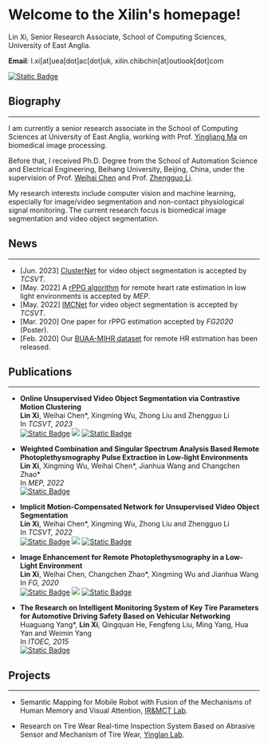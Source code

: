 # Welcome to the Xilin's homepage!
Lin Xi, Senior Research Associate, School of Computing Sciences, University of East Anglia.

**Email**: l.xi[at]uea[dot]ac[dot]uk, xilin.chibchin[at]outlook[dot]com

<!-- <a href="https://scholar.google.com/citations?hl=zh-CN&user=P0TIVUkAAAAJ" target="_blank">[<font color="#4285F4" data-darkreader-inline-color="" style="--darkreader-inline-color:#4ba0f4;">G</font><font color="#DB4437" data-darkreader-inline-color="" style="--darkreader-inline-color:#de5448;">o</font><font color="#F4B400" data-darkreader-inline-color="" style="--darkreader-inline-color:#ffc521;">o</font><font color="#4285F4" data-darkreader-inline-color="" style="--darkreader-inline-color:#4ba0f4;">g</font><font color="#0F9D58" data-darkreader-inline-color="" style="--darkreader-inline-color:#63f0ab;">l</font><font color="#DB4437" data-darkreader-inline-color="" style="--darkreader-inline-color:#de5448;">e</font> Scholar]</a> -->
<a href="https://scholar.google.com/citations?hl=zh-CN&user=P0TIVUkAAAAJ" target="_blank"><img alt="Static Badge" src="https://img.shields.io/badge/google%20scholar-Lin%20Xi-blue?logo=google%20scholar&logoColor=light%20blue&link=https%3A%2F%2Fscholar.google.com%2Fcitations%3Fhl%3Dzh-CN%26user%3DP0TIVUkAAAAJ">
</a>

## Biography
***
I am currently a senior research associate in the School of Computing Sciences at University of East Anglia, working with Prof. <a href="https://research-portal.uea.ac.uk/en/persons/yingliang-ma" target="_blank">Yingliang Ma</a> on biomedical image processing.

Before that, I received Ph.D. Degree from the School of Automation Science and Electrical Engineering, Beihang University, Beijing, China, under the supervision of Prof. <a href="http://irmct.buaa.edu.cn/sysgk2/dsfc.htm" target="_blank">Weihai Chen</a> and Prof. <a href="https://scholar.google.com.sg/citations?user=LiUX7WQAAAAJ&hl=en" target="_blank">Zhengguo Li</a>.

My research interests include computer vision and machine learning, especially for image/video segmentation and non-contact physiological signal monitoring. The current research focus is biomedical image segmentation and video object segmentation.

## News
***
* [Jun. 2023] <a href="https://ieeexplore.ieee.org/document/10159996" target="_blank">ClusterNet</a> for video object segmentation is accepted by *TCSVT*.
* [May. 2022] A <a href="https://www.sciencedirect.com/science/article/abs/pii/S1350453322000716" target="_blank">rPPG algorithm</a> for remote heart rate estimation in low light environments is accepted by *MEP*.
* [May. 2022] <a href="https://ieeexplore.ieee.org/document/9751597" target="_blank">IMCNet</a> for video object segmentation is accepted by *TCSVT*.
* [Mar. 2020] One paper for rPPG estimation accepted by *FG2020* (Poster).
* [Feb. 2020] Our <a href="https://xilin1991.github.io/Large-scale-Multi-illumination-HR-Database/" target="_blank">BUAA-MIHR dataset</a> for remote HR estimation has been released.

## Publications
***
* **Online Unsupervised Video Object Segmentation via Contrastive Motion Clustering**
  <br>
  **Lin Xi**, Weihai Chen\*, Xingming Wu, Zhong Liu and Zhengguo Li
  <br>
  In *TCSVT, 2023*
  <br>
  <a href="https://ieeexplore.ieee.org/document/10159996" target="_blank"><img alt="Static Badge" src="https://img.shields.io/badge/IEEE-TCSVT-blue?logo=IEEE&logoColor=%2300629B"></a> <a href="https://arxiv.org/abs/2306.12048" target="_blank"><img src="https://img.shields.io/badge/arXiv-2306.12048-b31b1b?style=flat&logo=arXiv&logoColor=%23B31B1B"></a> <a href="https://github.com/xilin1991/ClusterNet" target="_blank"><img alt="Static Badge" src="https://img.shields.io/badge/GitHub-ClusterNet-green?logo=github&logoColor=%23181717"></a>
  <br>

* **Weighted Combination and Singular Spectrum Analysis Based Remote Photoplethysmography Pulse Extraction in Low-light Environments**
  <br>
  **Lin Xi**, Xingming Wu, Weihai Chen\*, Jianhua Wang and Changchen Zhao\*
  <br>
  In *MEP, 2022*
  <br>
  <a href="https://www.sciencedirect.com/science/article/abs/pii/S1350453322000716" target="_blank"><img alt="Static Badge" src="https://img.shields.io/badge/Elsevier-MEP-blue?logo=Elsevier&logoColor=%23FF6C00"></a>
  <br>

* **Implicit Motion-Compensated Network for Unsupervised Video Object Segmentation**
  <br>
  **Lin Xi**, Weihai Chen\*, Xingming Wu, Zhong Liu and Zhengguo Li
  <br>
  In *TCSVT, 2022*
  <br>
  <a href="https://ieeexplore.ieee.org/document/9751597" target="_blank"><img alt="Static Badge" src="https://img.shields.io/badge/IEEE-TCSVT-blue?logo=IEEE&logoColor=%2300629B"></a> <a href="https://arxiv.org/abs/2204.02791" target="_blank"><img src="https://img.shields.io/badge/arXiv-2204.02791-b31b1b?style=flat&logo=arXiv&logoColor=%23B31B1B"></a> <a href="https://github.com/xilin1991/IMCNet" target="_blank"><img alt="Static Badge" src="https://img.shields.io/badge/GitHub-IMCNet-green?logo=github&logoColor=%23181717"></a>
  <br>

* **Image Enhancement for Remote Photoplethysmography in a Low-Light Environment**
  <br>
  **Lin Xi**, Weihai Chen, Changchen Zhao\*, Xingming Wu and Jianhua Wang
  <br>
  In *FG, 2020*
  <br>
  <a href="https://ieeexplore.ieee.org/document/9320298" target="_blank"><img alt="Static Badge" src="https://img.shields.io/badge/IEEE-FG2020-blue?logo=IEEE&logoColor=%2300629B"></a> <a href="https://arxiv.org/abs/2303.09336" target="_blank"><img src="https://img.shields.io/badge/arXiv-2303.09336-b31b1b?style=flat&logo=arXiv&logoColor=%23B31B1B"></a> <a href="https://xilin1991.github.io/Large-scale-Multi-illumination-HR-Database/" target="_blank"><img alt="Static Badge" src="https://img.shields.io/badge/Dataset-BUAA--MIHR-blue?logo=databricks&logoColor=%23FF3621"></a>
  <br>

* **The Research on Intelligent Monitoring System of Key Tire Parameters for Automotive Driving Safety Based on Vehicular Networking**
  <br>
  Huaguang Yang\*, **Lin Xi**, Qingquan He, Fengfeng Liu, Ming Yang, Hua Yan and Weimin Yang
  <br>
  In *ITOEC, 2015*
  <br>
  <a href="https://www.atlantis-press.com/proceedings/itoec-15/16821" target="_blank"><img alt="Static Badge" src="https://img.shields.io/badge/Atlantis%20Press-ITOEC-blue"></a>
  <br>

## Projects
***
* Semantic Mapping for Mobile Robot with Fusion of the Mechanisms of Human Memory and Visual Attention, <a href="http://irmct.buaa.edu.cn/" target="_blank">IR&MCT Lab</a>.

* Research on Tire Wear Real-time Inspection System Based on Abrasive Sensor and Mechanism of Tire Wear, <a href="https://mech.buct.edu.cn/3128/list.htm" target="_blank">Yinglan Lab</a>.

<!-- ## Tutorial
***

## Honors & Awards
*** -->

